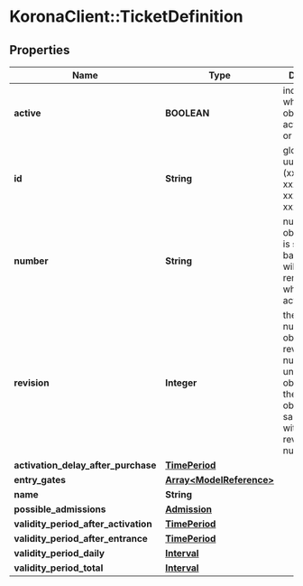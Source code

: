 # KoronaClient::TicketDefinition

## Properties
Name | Type | Description | Notes
------------ | ------------- | ------------- | -------------
**active** | **BOOLEAN** | indicates whether the object is active for use or not | [optional] 
**id** | **String** | global object uuid (xxxxxxxx-xxxx-xxxx-xxxx-xxxxxxxxxxxx) | [optional] 
**number** | **String** | number of the object, like it is set in backoffice; will be removed when active&#x3D;false | [optional] 
**revision** | **Integer** | the revision number of the object. revision numbers are unique per object-type. there is is no object of the same type with identical revision numbers. | [optional] 
**activation_delay_after_purchase** | [**TimePeriod**](TimePeriod.md) |  | [optional] 
**entry_gates** | [**Array&lt;ModelReference&gt;**](ModelReference.md) |  | [optional] 
**name** | **String** |  | [optional] 
**possible_admissions** | [**Admission**](Admission.md) |  | [optional] 
**validity_period_after_activation** | [**TimePeriod**](TimePeriod.md) |  | [optional] 
**validity_period_after_entrance** | [**TimePeriod**](TimePeriod.md) |  | [optional] 
**validity_period_daily** | [**Interval**](Interval.md) |  | [optional] 
**validity_period_total** | [**Interval**](Interval.md) |  | [optional] 


